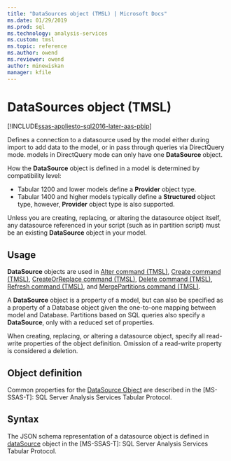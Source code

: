 ```yaml
---
title: "DataSources object (TMSL) | Microsoft Docs"
ms.date: 01/29/2019
ms.prod: sql
ms.technology: analysis-services
ms.custom: tmsl
ms.topic: reference
ms.author: owend
ms.reviewer: owend
author: minewiskan
manager: kfile
---
```

# DataSources object (TMSL)

[!INCLUDE[ssas-appliesto-sql2016-later-aas-pbip](../../includes/ssas-appliesto-sql2016-later-aas-pbip.md)]

Defines a connection to a datasource used by the model either during import to add data to the model, or in pass through queries via DirectQuery mode.  models in DirectQuery mode can only have one **DataSource** object.  

How the **DataSource** object is defined in a model is determined by compatibility level: 
- Tabular 1200 and lower models define a **Provider** object type. 
- Tabular 1400 and higher models typically define a **Structured** object type, however, **Provider** object type is also supported.  
  
Unless you are creating, replacing, or altering the datasource object itself, any datasource referenced in your script (such as in partition script) must be an existing **DataSource** object in your model.  

## Usage  

**DataSource** objects are used in [Alter command &#40;TMSL&#41;](alter-command-tmsl.md), [Create command &#40;TMSL&#41;](create-command-tmsl.md), [CreateOrReplace command &#40;TMSL&#41;](createorreplace-command-tmsl.md), [Delete command &#40;TMSL&#41;](delete-command-tmsl.md), [Refresh command &#40;TMSL&#41;](refresh-command-tmsl.md), and [MergePartitions command &#40;TMSL&#41;](mergepartitions-command-tmsl.md).  
  
A **DataSource** object is a property of a model, but can also be specified as a property of a Database object given the one-to-one mapping between model and Database.  Partitions based on SQL queries also specify a **DataSource**, only with a reduced set of properties.  
  
When creating, replacing, or altering a datasource object, specify all read-write properties of the object definition. Omission of a read-write property is considered a deletion.  
  
## Object definition  

Common properties for the [DataSource Object](https://msdn.microsoft.com/library/mt704570) are described in the [MS-SSAS-T]: SQL Server Analysis Services Tabular Protocol.
 
## Syntax  

The JSON schema representation of a datasource object is defined in  [dataSource](https://msdn.microsoft.com/library/mt704524) object in the [MS-SSAS-T]: SQL Server Analysis Services Tabular Protocol.  
  
